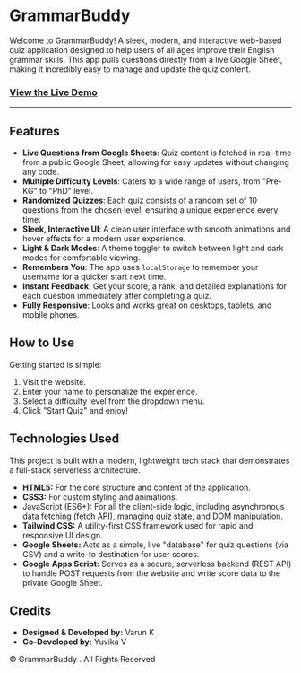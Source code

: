 # GrammarBuddy

Welcome to GrammarBuddy! A sleek, modern, and interactive web-based quiz application designed to help users of all ages improve their English grammar skills. This app pulls questions directly from a live Google Sheet, making it incredibly easy to manage and update the quiz content.

### [View the Live Demo](https://grammarbuddy.in)

---

## Features

* **Live Questions from Google Sheets**: Quiz content is fetched in real-time from a public Google Sheet, allowing for easy updates without changing any code.
* **Multiple Difficulty Levels**: Caters to a wide range of users, from "Pre-KG" to "PhD" level.
* **Randomized Quizzes**: Each quiz consists of a random set of 10 questions from the chosen level, ensuring a unique experience every time.
* **Sleek, Interactive UI**: A clean user interface with smooth animations and hover effects for a modern user experience.
* **Light & Dark Modes**: A theme toggler to switch between light and dark modes for comfortable viewing.
* **Remembers You**: The app uses `localStorage` to remember your username for a quicker start next time.
* **Instant Feedback**: Get your score, a rank, and detailed explanations for each question immediately after completing a quiz.
* **Fully Responsive**: Looks and works great on desktops, tablets, and mobile phones.

## How to Use

Getting started is simple:

1.  Visit the website.
2.  Enter your name to personalize the experience.
3.  Select a difficulty level from the dropdown menu.
4.  Click "Start Quiz" and enjoy!


## Technologies Used

This project is built with a modern, lightweight tech stack that demonstrates a full-stack serverless architecture.
- **HTML5:** For the core structure and content of the application.
- **CSS3:** For custom styling and animations.
- JavaScript (ES6+): For all the client-side logic, including asynchronous data fetching (fetch API), managing quiz state, and DOM manipulation.
- **Tailwind CSS:** A utility-first CSS framework used for rapid and responsive UI design.
- **Google Sheets:** Acts as a simple, live "database" for quiz questions (via CSV) and a write-to destination for user scores.
- **Google Apps Script:** Serves as a secure, serverless backend (REST API) to handle POST requests from the website and write score data to the private Google Sheet.

## Credits

* **Designed & Developed by:** Varun K
* **Co-Developed by:** Yuvika V


&copy; GrammarBuddy . All Rights Reserved
